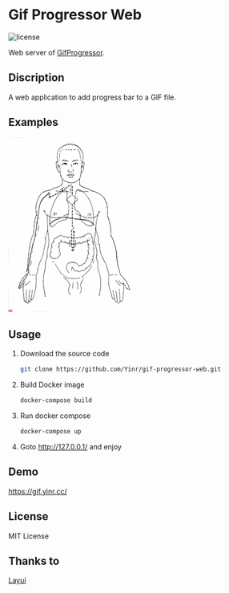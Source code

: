 # Gif Progressor Web

![license](https://img.shields.io/github/license/Yinr/gif-progressor-web?style=flat-square)

Web server of [GifProgressor](https://github.com/cycoe/Gif-Progressor).

## Discription

A web application to add progress bar to a GIF file.

## Examples

![Example 1](./static/eg1.gif)

## Usage

1. Download the source code

    ```bash
    git clone https://github.com/Yinr/gif-progressor-web.git
    ```

2. Build Docker image

    ```bash
    docker-compose build
    ```

3. Run docker compose

    ```bash
    docker-compose up
    ```

4. Goto <http://127.0.0.1/> and enjoy

## Demo

<https://gif.yinr.cc/>

## License

MIT License

## Thanks to

[Layui](https://layui.com)
